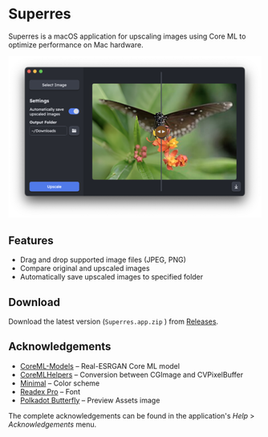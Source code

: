# Superres

Superres is a macOS application for upscaling images using Core ML to optimize performance on Mac hardware.

![Superres Screenshot](Docs/screenshot.png)

## Features

- Drag and drop supported image files (JPEG, PNG)
- Compare original and upscaled images
- Automatically save upscaled images to specified folder

## Download

Download the latest version (`Superres.app.zip`
) from [Releases](https://github.com/joneavila/superres/releases).

## Acknowledgements

- [CoreML-Models](https://github.com/john-rocky/CoreML-Models) – Real-ESRGAN Core ML model
- [CoreMLHelpers](https://github.com/hollance/CoreMLHelpers) – Conversion between CGImage and CVPixelBuffer
- [Minimal](https://github.com/kepano/obsidian-minimal) – Color scheme
- [Readex Pro](https://fonts.google.com/specimen/Readex+Pro) – Font
- [Polkadot Butterfly](https://commons.wikimedia.org/wiki/File:Polkadot_butterfly_(14136135962).jpg) – Preview Assets image

The complete acknowledgements can be found in the application's *Help* > *Acknowledgements* menu.
